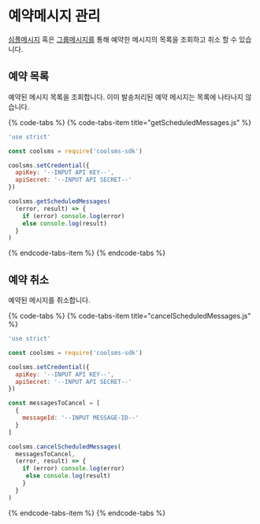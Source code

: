 # 예약메시지 관리

[심플메시지](https://docs.coolsms.co.kr/~/edit/primary/development-kits/node.js/user-guide/simple-message) 혹은 [그룹메시지를](https://docs.coolsms.co.kr/development-kits/node.js/user-guide/group-message) 통해 예약한 메시지의 목록을 조회하고 취소 할 수 있습니다.

## 예약 목록

예약된 메시지 목록을 조회합니다. 이미 발송처리된 예약 메시지는 목록에 나타나지 않습니다.

{% code-tabs %}
{% code-tabs-item title="getScheduledMessages.js" %}
```javascript
'use strict'

const coolsms = require('coolsms-sdk')

coolsms.setCredential({
  apiKey: '--INPUT API KEY--',
  apiSecret: '--INPUT API SECRET--'
})

coolsms.getScheduledMessages(
  (error, result) => {
    if (error) console.log(error)
    else console.log(result)
  }
)
```
{% endcode-tabs-item %}
{% endcode-tabs %}

## 예약 취소

예약된 메시지를 취소합니다.

{% code-tabs %}
{% code-tabs-item title="cancelScheduledMessages.js" %}
```javascript
'use strict'

const coolsms = require('coolsms-sdk')

coolsms.setCredential({
  apiKey: '--INPUT API KEY--',
  apiSecret: '--INPUT API SECRET--'
})

const messagesToCancel = [
  {
    messageId: '--INPUT MESSAGE-ID--'
  }
]

coolsms.cancelScheduledMessages(
  messagesToCancel,
  (error, result) => {
    if (error) console.log(error)
     else console.log(result)
    }
  }
)
```
{% endcode-tabs-item %}
{% endcode-tabs %}

